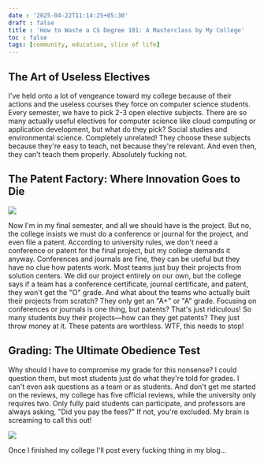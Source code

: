 ```yaml
---
date : '2025-04-22T11:14:25+05:30'
draft : false
title : 'How to Waste a CS Degree 101: A Masterclass by My College'
toc : false
tags: [community, education, slice of life]
---
```



## The Art of Useless Electives

I've held onto a lot of vengeance toward my college because of their actions and the useless courses they force on computer science students. Every semester, we have to pick 2-3 open elective subjects. There are so many actually useful electives for computer science like cloud computing or application development, but what do they pick? Social studies and environmental science. Completely unrelated! They choose these subjects because they're easy to teach, not because they're relevant. And even then, they can't teach them properly. Absolutely fucking not.

## The Patent Factory: Where Innovation Goes to Die
![](https://i.imgflip.com/oz9n8.jpg?a484680)

Now I'm in my final semester, and all we should have is the project. But no, the college insists we must do a conference or journal for the project, and even file a patent. According to university rules, we don't need a conference or patent for the final project, but my college demands it anyway. Conferences and journals are fine, they can be useful but they have no clue how patents work. Most teams just buy their projects from solution centers. We did our project entirely on our own, but the college says if a team has a conference certificate, journal certificate, and patent, they won't get the "O" grade. And what about the teams who actually built their projects from scratch? They only get an "A+" or "A" grade. Focusing on conferences or journals is one thing, but patents? That's just ridiculous! So many students buy their projects—how can they get patents? They just throw money at it. These patents are worthless. WTF, this needs to stop!


## Grading: The Ultimate Obedience Test

Why should I have to compromise my grade for this nonsense? I could question them, but most students just do what they're told for grades. I can't even ask questions as a team or as students. And don't get me started on the reviews, my college has five official reviews, while the university only requires two. Only fully paid students can participate, and professors are always asking, "Did you pay the fees?" If not, you're excluded. My brain is screaming to call this out!

![](https://pbs.twimg.com/media/Go_gK4_aUAAAooc?format=png&name=small)

Once I finished my college I'll post every fucking thing in my blog...













<!-- Comment Section Configurations! -->
<script src="https://giscus.app/client.js"
        data-repo="mdxabu/mdxabu.github.io"
        data-repo-id="R_kgDOLs5FtQ"
        data-category="Blogs"
        data-category-id="DIC_kwDOLs5Ftc4CrYy-"
        data-mapping="pathname"
        data-strict="0"
        data-reactions-enabled="1"
        data-emit-metadata="0"
        data-input-position="top"
        data-theme="light_protanopia"
        data-lang="en"
        crossorigin="anonymous"
        async>
</script>